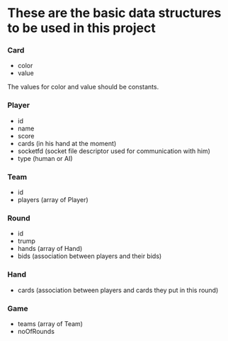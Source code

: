 These are the basic data structures to be used in this project
=======

### Card
* color
* value

The values for color and value should be constants.

### Player
* id
* name
* score
* cards (in his hand at the moment)
* socketfd (socket file descriptor used for communication with him)
* type (human or AI)

### Team
* id
* players (array of Player)

### Round
* id
* trump
* hands (array of Hand)
* bids (association between players and their bids)

### Hand
* cards (association between players and cards they put in this round)

### Game
* teams (array of Team)
* noOfRounds

